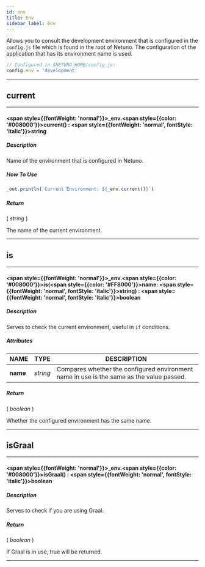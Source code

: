 ```yaml
---
id: env
title: Env
sidebar_label: Env
---
```


Allows you to consult the development environment that is configured in the `config.js` file which is found in the root of Netuno.
The configuration of the application that has its environment name is used.

```javascript
// Configured in $NETUNO_HOME/config.js:
config.env = 'development'
```

---

## current

---

#### <span style={{fontWeight: 'normal'}}>_env</span>.<span style={{color: '#008000'}}>current</span>() : <span style={{fontWeight: 'normal', fontStyle: 'italic'}}>string</span>
##### Description

Name of the environment that is configured in Netuno.

##### How To Use

```javascript
_out.println(`Current Environment: ${_env.current()}`)
```

##### Return

( _string_ )

The name of the current environment.

---

## is

---

#### <span style={{fontWeight: 'normal'}}>_env</span>.<span style={{color: '#008000'}}>is</span>(<span style={{color: '#FF8000'}}>name</span>: <span style={{fontWeight: 'normal', fontStyle: 'italic'}}>string</span>) : <span style={{fontWeight: 'normal', fontStyle: 'italic'}}>boolean</span>
##### Description

Serves to check the current environment, useful in `if` conditions.

##### Attributes

| NAME | TYPE | DESCRIPTION |
|---|---|---|
| **name** | _string_ | Compares whether the configured environment name in use is the same as the value passed. |

##### Return

( _boolean_ )

Whether the configured environment has the same name.

---

## isGraal

---

#### <span style={{fontWeight: 'normal'}}>_env</span>.<span style={{color: '#008000'}}>isGraal</span>() : <span style={{fontWeight: 'normal', fontStyle: 'italic'}}>boolean</span>
##### Description

Serves to check if you are using Graal.

##### Return

( _boolean_ )

If Graal is in use, true will be returned.

---

